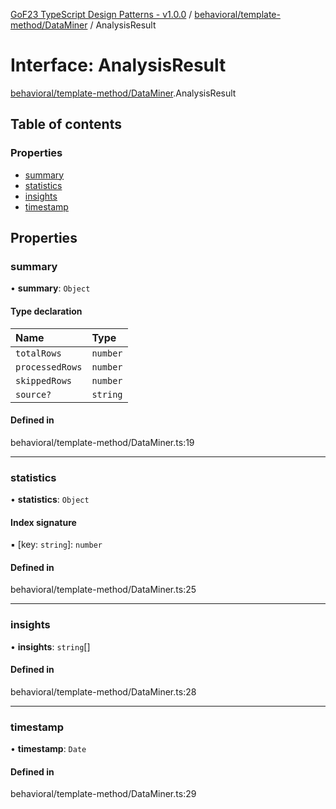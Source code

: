 [GoF23 TypeScript Design Patterns - v1.0.0](../README.md) / [behavioral/template-method/DataMiner](../modules/behavioral_template_method_DataMiner.md) / AnalysisResult

# Interface: AnalysisResult

[behavioral/template-method/DataMiner](../modules/behavioral_template_method_DataMiner.md).AnalysisResult

## Table of contents

### Properties

- [summary](behavioral_template_method_DataMiner.AnalysisResult.md#summary)
- [statistics](behavioral_template_method_DataMiner.AnalysisResult.md#statistics)
- [insights](behavioral_template_method_DataMiner.AnalysisResult.md#insights)
- [timestamp](behavioral_template_method_DataMiner.AnalysisResult.md#timestamp)

## Properties

### summary

• **summary**: `Object`

#### Type declaration

| Name | Type |
| :------ | :------ |
| `totalRows` | `number` |
| `processedRows` | `number` |
| `skippedRows` | `number` |
| `source?` | `string` |

#### Defined in

behavioral/template-method/DataMiner.ts:19

___

### statistics

• **statistics**: `Object`

#### Index signature

▪ [key: `string`]: `number`

#### Defined in

behavioral/template-method/DataMiner.ts:25

___

### insights

• **insights**: `string`[]

#### Defined in

behavioral/template-method/DataMiner.ts:28

___

### timestamp

• **timestamp**: `Date`

#### Defined in

behavioral/template-method/DataMiner.ts:29
